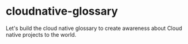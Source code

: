 # cloudnative-glossary
Let's build the cloud native glossary to create awareness about Cloud native projects to the world.
